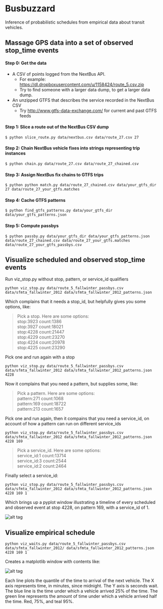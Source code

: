 Busbuzzard
==========

Inference of probabilistic schedules from empirical data about transit vehicles.

## Massage GPS data into a set of observed stop_time events

#### Step 0: Get the data

* A CSV of points logged from the NextBus API.
  * For example: https://dl.dropboxusercontent.com/u/1158424/route_5.csv.zip
  * Try to find someone with a larger data dump, to get a larger data dump.
* An unzipped GTFS that describes the service recorded in the NextBus CSV
  * Try http://www.gtfs-data-exchange.com/ for current and past GTFS feeds

#### Step 1: Slice a route out of the NextBus CSV dump

`$ python slice_route.py data/nextbus.csv data/route_27.csv 27`

#### Step 2: Chain NextBus vehicle fixes into strings representing trip instances

`$ python chain.py data/route_27.csv data/route_27_chained.csv`

#### Step 3: Assign NextBus fix chains to GTFS trips

`$ python python match.py data/route_27_chained.csv data/your_gtfs_dir 27 data/route_27_your_gtfs.matches`

#### Step 4: Cache GTFS patterns

`$ python find_gtfs_patterns.py data/your_gtfs_dir data/your_gtfs_patterns.json`

#### Step 5: Compute passbys

`$ python passby.py data/your_gtfs_dir data/your_gtfs_patterns.json data/route_27_chained.csv data/route_27_your_gtfs.matches data/route_27_your_gtfs_passbys.csv`

## Visualize scheduled and observed stop_time events

Run viz_stop.py without stop, pattern, or service_id qualifiers

`python viz_stop.py data/route_5_fallwinter_passbys.csv data/sfmta_fallwinter_2012 data/sfmta_fallwinter_2012_patterns.json`

Which complains that it needs a stop_id, but helpfully gives you some options, like:

>Pick a stop. Here are some options:<br>
>stop:3923	 count:1386<br>
>stop:3927	 count:18021<br>
>stop:4228	 count:21447<br>
>stop:4229	 count:23270<br>
>stop:4224	 count:20978<br>
>stop:4225	 count:23290<br>

Pick one and run again with a stop

`python viz_stop.py data/route_5_fallwinter_passbys.csv data/sfmta_fallwinter_2012 data/sfmta_fallwinter_2012_patterns.json 4228`

Now it complains that you need a pattern, but supplies some, like:

>Pick a pattern. Here are some options:<br>
>pattern:271	 count:1068<br>
>pattern:169	 count:18722<br>
>pattern:213	 count:1657<br>

Pick one and run again, then it compains that you need a service_id, on account of how a pattern can run on different service_ids

`python viz_stop.py data/route_5_fallwinter_passbys.csv data/sfmta_fallwinter_2012 data/sfmta_fallwinter_2012_patterns.json 4228 169`

>Pick a service_id. Here are some options:<br>
>service_id:1	 count:13714<br>
>service_id:3	 count:2544<br>
>service_id:2	 count:2464<br>

Finally select a service_id:

`python viz_stop.py data/route_5_fallwinter_passbys.csv data/sfmta_fallwinter_2012 data/sfmta_fallwinter_2012_patterns.json 4228 169 1`

Which brings up a pyplot window illustrating a timeline of every scheduled and observed event at stop 4228, on pattern 169, with a service_id of 1.

![alt tag](https://raw.github.com/bmander/busbuzzard/master/static/observed_schedule.png)

## Visualize empirical schedule

`python viz_waits.py data/route_5_fallwinter_passbys.csv data/sfmta_fallwinter_2012/ data/sfmta_fallwinter_2012_patterns.json 4228 169 1`

Creates a matplotlib window with contents like:

![alt tag](https://raw.github.com/bmander/busbuzzard/master/static/empiricalsched.png)

Each line plots the quantile of the time to arrival of the next vehicle. The X axis represents time, in minutes, since midnight. The Y axis is seconds wait. The blue line is the time under which a vehicle arrived 25% of the time. The green line represents the amount of time under which a vehicle arrived half the time. Red, 75%, and teal 95%.
